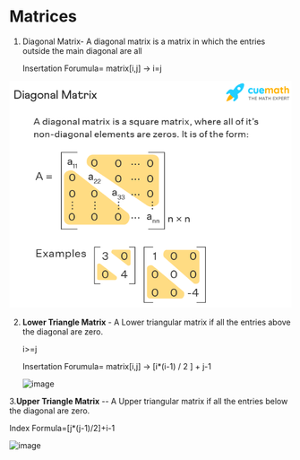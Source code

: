 
Matrices
========


1. Diagonal Matrix- A diagonal matrix is a matrix in which the entries outside the main diagonal are all 

   Insertation Forumula= matrix[i,j] -> i=j


![matrix](https://github.com/selvadurai/DSA-Using-C/blob/main/Matrices/Images/definition-and-formula-of-a-diagonal-matrix-1628749102.png)



2. **Lower Triangle Matrix** - A Lower triangular matrix if all the entries above the diagonal are zero.
    
    i>=j
    
    Insertation Forumula= matrix[i,j] -> [i*(i-1) / 2 ] + j-1

    
    ![image](https://user-images.githubusercontent.com/4705770/154826723-085f7ef1-9412-41cc-bcfd-20008f1061d0.png)


3.**Upper Triangle Matrix** -- A Upper triangular matrix if all the entries below the diagonal are zero.

   Index Formula=[j*(j-1)/2]+i-1
   
   ![image](https://user-images.githubusercontent.com/4705770/154827412-5c351d28-163e-439f-b70c-15f2102c74ab.png)
